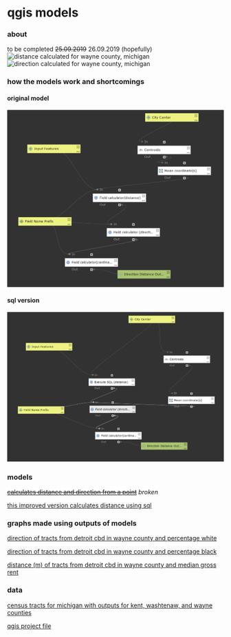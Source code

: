 # qgis models
### about
to be completed ~~25.09.2019~~ 26.09.2019 (hopefully)
![distance calculated for wayne county, michigan](wayneDistMI.png)
![direction calculated for wayne county, michigan](wayneDirMI.png)

### how the models work and shortcomings
#### original model
![original model](distDir.PNG)

#### sql version
![SQL model](distDirSQL.PNG)

### models
~~[calculates distance and direction from a point](distDirFromPoint.model3)~~ *broken*

[this improved version calculates distance using sql](qgisModelSQL.md)

### graphs made using outputs of models

[direction of tracts from detroit cbd in wayne county and percentage white](pctWhiteWayne.html)

[direction of tracts from detroit cbd in wayne county and percentage black](pctBlackWayne.html)

[distance (m) of tracts from detroit cbd in wayne county and median gross rent](medianGrossRentWayne.html)

### data
[census tracts for michigan with outputs for kent, washtenaw, and wayne counties](censusMI.gpkg)

[qgis project file](censusMI.qgz)
